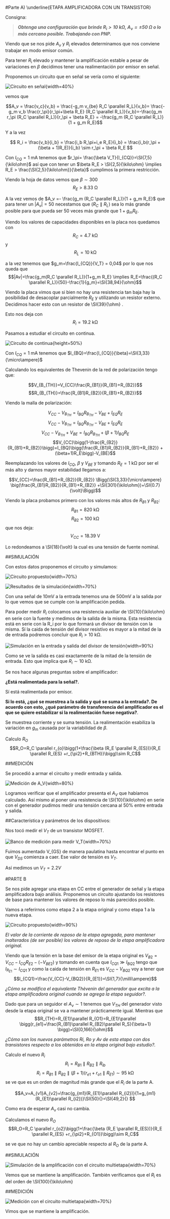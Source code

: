 
#Parte A) \underline{ETAPA AMPLIFICADORA CON UN TRANSISTOR}

Consigna:

> ***Obtenga una configuración que brinde $R_i > \SI{10}{\kilo\ohm}$, $A_v = \pm\SI{50}{\ohm}$ o lo más cercano posible. Trabajando con PNP.***

Viendo que se nos pide $A_v$ y $R_i$ elevados determinamos que nos conviene trabajar en modo emisor común.

Para tener $R_i$ elevado y mantener la amplificación estable a pesar de variaciones en $\beta$ decidimos tener una realimentación por emisor en señal.

Proponemos un circuito que en señal se vería como el siguiente:

![Circuito en señal](img/senal.png){width=40%}

vemos que 

$$A_v = \frac{v_c}{v_b} = \frac{-g_m v_{be} R_C \parallel R_L}{v_b}= \frac{-g_m v_b \frac{r_\pi}{r_\pi+\beta R_E} (R_C \parallel R_L)}{v_b}=-\frac{g_m r_\pi (R_C \parallel R_L)}{r_\pi + \beta R_E} = -\frac{g_m (R_C \parallel R_L)}{1 + g_m R_E}$$

Y a la vez

$$ R_i = \frac{v_b}{i_b} = \frac{i_b R_\pi+i_e R_E}{i_b} = \frac{i_b(r_\pi + (\beta + 1)R_E)}{i_b} \sim r_\pi + \beta R_E $$

Con $I_{CQ} = \SI{1}{\milli \ampere}$ tenemos que $r_\pi= \frac{\beta V_T}{I_{CQ}}=\SI{7,5}{\kilo\ohm}$ así que con tener un $\beta R_E > \SI{2,5}{\kilo\ohm} \implies R_E > \frac{\SI{2,5}{\kilo\ohm}}{\beta}$ cumplimos la primera restricción.

Viendo la hoja de datos vemos que $\beta \sim 300$
$$R_E > \SI{8.33}{\ohm} $$

A la vez vemos de $A_v =- \frac{g_m (R_C \parallel R_L)}{1 + g_m R_E}$ que para tener un $|A_v|=50$ necestamos que $(R_C \parallel R_L)$ sea lo más grande posible para que pueda ser 50 veces más grande que $1 + g_m R_E$. 

Viendo los valores de capacidades disponibles en la placa nos quedamos con 
$$R_C=\SI{4.7}{\kilo\ohm}$$ 
y
$$R_L=\SI{10}{\kilo\ohm}$$

a la vez tenemos que $g_m=\frac{I_{CQ}}{V_T} = 0,04$ por lo que nos queda que 
$$|Av|=\frac{g_m(R_C \parallel R_L)}{1+g_m R_E} \implies R_E=\frac{(R_C \parallel R_L)}{50}-\frac{1}{g_m}=\SI{38,94}{\ohm}$$

Viendo la placa vimos que si bien no hay una resistencia tan baja hay la posibilidad de desacoplar parcialmente $R_E$ y utilizando un resistor externo. Decidimos hacer esto con un resistor de \SI{39}{\ohm} .

Esto nos deja con
$$R_i=\SI{19,2}{\kilo\ohm}$$

Pasamos a estudiar el circuito en continua.

![Circuito de continua](img/continua.png){height=50%}

Con $I_{CQ}=\SI{1}{\milli\ampere}$ tenemos que $I_{BQ}=\frac{I_{CQ}}{\beta}=\SI{3,33}{\micro\ampere}$

Calculando los equivalentes de Thevenin de la red de polarización tengo que:

$$V_{B_{TH}}=V_{CC}\frac{R_{B1}}{R_{B1}+R_{B2}}$$
$$R_{B_{TH}}=\frac{R_{B1}R_{B2}}{R_{B1}+R_{B2}}$$

Viendo la malla de polarización:

$$V_{CC}-V_{B_{TH}}=I_{BQ} R_{B_{TH}}- V_{BE} +I_{EQ} R_E$$
$$V_{CC}-V_{B_{TH}}=I_{BQ} R_{B_{TH}}- V_{BE} +I_{EQ} R_E$$
$$V_{CC}-V_{B_{TH}}+V_{BE}=I_{BQ} R_{B_{TH}} +(\beta+1)I_{BQ} R_E$$
$$V_{CC}\bigg(1-\frac{R_{B2}}{R_{B1}+R_{B2}}\bigg)=I_{BQ}\bigg(\frac{R_{B1}R_{B2}}{R_{B1}+R_{B2}} +(\beta+1)R_E\bigg)-V_{BE}$$

Reemplazando los valores de $I_{CQ}$, $\beta$ y $V_{BE}$ y tomando $R_E=\SI{1}{\kilo\ohm}$ por ser el más alto y darnos mayor estabilidad llegamos a:

$$V_{CC}=\frac{R_{B1}+R_{B2}}{R_{B2}} \Bigg(\SI{3,33}{\micro\ampere} \big(\frac{R_{B1}R_{B2}}{R_{B1}+R_{B2}} +\SI{301}{\kilo\ohm})+\SI{0.7}{\volt}\Bigg)$$

Viendo la placa probamos primero con los valores más altos de $R_{B1}$ y $R_{B2}$:
 $$R_{B1}=\SI{820}{\kilo\ohm}$$ 
 $$R_{B2}=\SI{100}{\kilo\ohm}$$
que nos deja:
$$V_{CC}=\SI{18.39}{\volt}$$

Lo redondeamos a \SI{18}{\volt} la cual es una tensión de fuente nominal.

##SIMULACIÓN

Con estos datos proponemos el circuito y simulamos:

![Circuito propuesto](img/ParteA_circuito.jpg){width=70%}

![Resultados de la simulación](img/ParteA_sim.jpg){width=70%}

Con una señal de 10mV a la entrada tenemos una de 500mV a la salida por lo que vemos que se cumple con la amplificación pedida.

Para poder medir $R_i$ colocamos una resistencia auxiliar de \SI{10}{\kilo\ohm} en serie con la fuente y medimos de la salida de la misma. Esta resistencia está en serie con la R_i por lo que formará un divisor de tensión con la misma. Sí la caida de tensión del divisor resistivo es mayor a la mitad de la de entrada podremos concluir que $R_i>\SI{10}{\kilo\ohm}$.

![Simulación en la entrada y salida del divisor de tensión](img/ParteA_simDR.jpg){width=90%}

Como se ve la salida es casi exactamente de la mitad de la tensión de entrada. Esto que implica que $R_i\sim \SI{10}{\kilo\ohm}$.

Se nos hace algunas preguntas sobre el amplificador:

**¿Está realimentada para la señal?.**

Sí está realimentada por emisor.

**Si lo está, ¿qué se muestrea a la salida y qué se suma a la entrada?. De acuerdo con esto, ¿qué parámetro de transferencia del amplificador es el que se quiere estabilizar si la realimentación fuese negativa?**.

Se muestrea corriente y se suma tensión. La realimentación esabiliza la variación en $g_m$ causada por la variabilidad de $\beta$.

Calculo $R_O$
$$R_O=R_C \parallel r_{o}\bigg(1+\frac{\beta (R_E \parallel R_{ES})}{R_E \parallel R_{ES} +r_{\pi2}+R_{BTH}}\bigg)\sim R_C$$

##MEDICIÓN

Se procedió a armar el circuito y medir entrada y salida.

![Medición de $A_V$](img/ParteA_medicion.jpg){width=80%}

Logramos verificar que el amplificador presenta el $A_V$ que habíamos calculado. Así mismo al poner una resistencia de \SI{10}{\kilo\ohm} en serie con el generador pudimos medir una tensión cercana al 50% entre entrada y salida.

##Característica y parámetros de los dispositivos:

Nos tocó medir el $V_T$ de un transistor MOSFET.

![Banco de medición para medir $V_T$](img/ParteA_MedicionVT.jpg){width=70%}

Fuimos aumentado V_{GS} de manera paulatina hasta encontrar el punto en que $V_{DS}$ comienza a caer. Ese valor de tensión es $V_T$.

Así medimos un $V_T=2.2V$

#PARTE B

Se nos pide agregar una etapa en CC entre el generador de señal y la etapa amplificadora bajo análisis. Proponemos un circuito ajustando los resistores de base para mantener los valores de reposo lo más parecidos posible.

Vamos a referirnos como etapa 2 a la etapa original y como etapa 1 a la nueva etapa.

![Circuito propuesto](img/ParteB_circuito.jpg){width=90%}

*El valor de la corriente de reposo de la etapa agregada, para mantener inalterados (de ser posible) los valores de reposo de la etapa amplificadora original.*

Viendo que la tensión en la base del emisor de la etapa original es $V_{B2}=V_{CC} - I_{CQ} R_{E2} - (-V_{BE2})$ y tomando en cuenta que $I_{CQ1}\gg I_{BQ2}$ tengo que $I_{R_{E1}}\sim I_{CQ1}$ y como la caida de tensión en $R_{E1}$ es $V_{CC}-V_{BQ2}$ voy a tener que 
$$I_{CQ1}=\frac{V_{CC}-V_{BQ2}}{R_{E1}}=\SI{1,7}{\milli\ampere}$$

*¿Cómo se modifica el equivalente Thèvenin del generador que excita a la etapa amplificadora original cuando se agrega la etapa seguidor?.*

Dado que para un seguidor el $A_v\sim1$ tenemos que $V_{TH}$ del generador visto desde la etapa original se va a mantener prácticamente igual. Mientras que
$$R_{TH}=R_{E1}\parallel R_{O1}=R_{E1}\parallel \bigg(r_{e1}+\frac{R_{B1}\parallel R_{B2}\parallel R_S}{\beta+1} \bigg)=\SI{0,166}{\ohm}$$

*¿Cómo son los nuevos parámetros Ri, Ro y Av de esta etapa con dos transistores respecto a los obtenidos en la etapa original bajo estudio?.*

Calculo el nuevo $R_i$
$$R_i=R_{B1} \parallel R_{B2} \parallel R_{ib} $$
$$R_i=R_{B1} \parallel R_{B2} \parallel (\beta+1)(r_{e1}+r_{o1}\parallel R_{E1}) \sim \SI{95}{\kilo\ohm} $$
se ve que es un orden de magnitud más grande que el $R_i$ de la parte A.

$$A_v=A_{v1}A_{v2}=\frac{g_{m1}(R_{E1}\parallel R_{i2})}{1+g_{m1}(R_{E1}\parallel R_{i2})}\SI{50}{}=\SI{49,2}{} $$

Como era de esperar $A_v$ casi no cambia.

Calculamos el nuevo $R_O$
$$R_O=R_C \parallel r_{o2}\bigg(1+\frac{\beta (R_E \parallel R_{ES})}{R_E \parallel R_{ES} +r_{\pi2}+R_{O1}}\bigg)\sim R_C$$

se ve que no hay un cambio apreciable respecto al $R_O$ de la parte A.

##SIMULACIÓN

![Simulación de la amplificación con el circuito multietapa](img/ParteB_sim.jpg){width=70%}

Vemos que se mantiene la amplificación. También verificamos que el $R_i$ es del orden de \SI{100}{\kilo\ohm}

##MEDICIÓN

![Medición con el circuito multietapa](img/ParteB_medicion.jpg){width=70%}

Vimos que se mantiene la amplificación.
